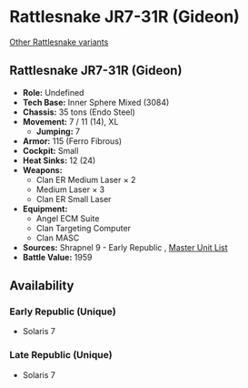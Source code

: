 # Rattlesnake JR7-31R (Gideon) 

[Other Rattlesnake variants](../rattlesnake.md) 

## Rattlesnake JR7-31R (Gideon) 

- **Role:** Undefined 
- **Tech Base:** Inner Sphere Mixed (3084) 
- **Chassis:** 35 tons (Endo Steel) 
- **Movement:** 7 / 11 (14), XL 
  - **Jumping:** 7 
- **Armor:** 115 (Ferro Fibrous) 
- **Cockpit:** Small 
- **Heat Sinks:** 12 (24) 
- **Weapons:** 
  - Clan ER Medium Laser × 2 
  - Medium Laser × 3 
  - Clan ER Small Laser 
- **Equipment:** 
  - Angel ECM Suite 
  - Clan Targeting Computer 
  - Clan MASC 
- **Sources:** Shrapnel 9 - Early Republic , [Master Unit List](http://masterunitlist.info/Unit/Details/9240) 
- **Battle Value:** 1959 

## Availability 

### Early Republic (Unique) 

- Solaris 7 

### Late Republic (Unique) 

- Solaris 7 

